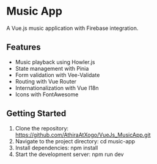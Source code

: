 # Music App

A Vue.js music application with Firebase integration.

## Features

- Music playback using Howler.js
- State management with Pinia
- Form validation with Vee-Validate
- Routing with Vue Router
- Internationalization with Vue I18n
- Icons with FontAwesome

## Getting Started

1. Clone the repository: https://github.com/AthiraAtXogo/VueJs_MusicApp.git
2. Navigate to the project directory: cd music-app
3. Install dependencies: npm install
4. Start the development server:  npm run dev


  
